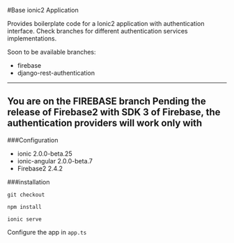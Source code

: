 #Base ionic2 Application

Provides boilerplate code for a Ionic2 application with authentication interface.
Check branches for different authentication services implementations.

Soon to be available branches:


- firebase
- django-rest-authentication

---
You are on the FIREBASE branch
Pending the release of Firebase2 with SDK 3 of Firebase, the authentication providers will work only with 
---

###Configuration

- ionic 2.0.0-beta.25
- ionic-angular 2.0.0-beta.7
- Firebase2 2.4.2

###installation

```
git checkout

npm install

ionic serve
```

Configure the app in `app.ts`

